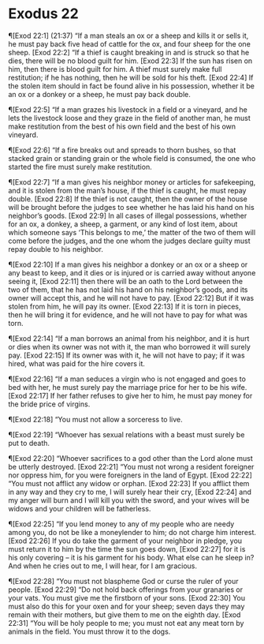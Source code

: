 # Exodus 22

¶[Exod 22:1] (21:37) “If a man steals an ox or a sheep and kills it or sells it, he must pay back five head of cattle for the ox, and four sheep for the one sheep.
[Exod 22:2] “If a thief is caught breaking in and is struck so that he dies, there will be no blood guilt for him.
[Exod 22:3] If the sun has risen on him, then there is blood guilt for him. A thief must surely make full restitution; if he has nothing, then he will be sold for his theft.
[Exod 22:4] If the stolen item should in fact be found alive in his possession, whether it be an ox or a donkey or a sheep, he must pay back double.

¶[Exod 22:5] “If a man grazes his livestock in a field or a vineyard, and he lets the livestock loose and they graze in the field of another man, he must make restitution from the best of his own field and the best of his own vineyard.

¶[Exod 22:6] “If a fire breaks out and spreads to thorn bushes, so that stacked grain or standing grain or the whole field is consumed, the one who started the fire must surely make restitution.

¶[Exod 22:7] “If a man gives his neighbor money or articles for safekeeping, and it is stolen from the man’s house, if the thief is caught, he must repay double.
[Exod 22:8] If the thief is not caught, then the owner of the house will be brought before the judges to see whether he has laid his hand on his neighbor’s goods.
[Exod 22:9] In all cases of illegal possessions, whether for an ox, a donkey, a sheep, a garment, or any kind of lost item, about which someone says ‘This belongs to me,’ the matter of the two of them will come before the judges, and the one whom the judges declare guilty must repay double to his neighbor.

¶[Exod 22:10] If a man gives his neighbor a donkey or an ox or a sheep or any beast to keep, and it dies or is injured or is carried away without anyone seeing it,
[Exod 22:11] then there will be an oath to the Lord between the two of them, that he has not laid his hand on his neighbor’s goods, and its owner will accept this, and he will not have to pay.
[Exod 22:12] But if it was stolen from him, he will pay its owner.
[Exod 22:13] If it is torn in pieces, then he will bring it for evidence, and he will not have to pay for what was torn.

¶[Exod 22:14] “If a man borrows an animal from his neighbor, and it is hurt or dies when its owner was not with it, the man who borrowed it will surely pay.
[Exod 22:15] If its owner was with it, he will not have to pay; if it was hired, what was paid for the hire covers it.

¶[Exod 22:16] “If a man seduces a virgin who is not engaged and goes to bed with her, he must surely pay the marriage price for her to be his wife.
[Exod 22:17] If her father refuses to give her to him, he must pay money for the bride price of virgins.

¶[Exod 22:18] “You must not allow a sorceress to live.

¶[Exod 22:19] “Whoever has sexual relations with a beast must surely be put to death.

¶[Exod 22:20] “Whoever sacrifices to a god other than the Lord alone must be utterly destroyed.
[Exod 22:21] “You must not wrong a resident foreigner nor oppress him, for you were foreigners in the land of Egypt.
[Exod 22:22] “You must not afflict any widow or orphan.
[Exod 22:23] If you afflict them in any way and they cry to me, I will surely hear their cry,
[Exod 22:24] and my anger will burn and I will kill you with the sword, and your wives will be widows and your children will be fatherless.

¶[Exod 22:25] “If you lend money to any of my people who are needy among you, do not be like a moneylender to him; do not charge him interest.
[Exod 22:26] If you do take the garment of your neighbor in pledge, you must return it to him by the time the sun goes down,
[Exod 22:27] for it is his only covering – it is his garment for his body. What else can he sleep in? And when he cries out to me, I will hear, for I am gracious.

¶[Exod 22:28] “You must not blaspheme God or curse the ruler of your people.
[Exod 22:29] “Do not hold back offerings from your granaries or your vats. You must give me the firstborn of your sons.
[Exod 22:30] You must also do this for your oxen and for your sheep; seven days they may remain with their mothers, but give them to me on the eighth day.
[Exod 22:31] “You will be holy people to me; you must not eat any meat torn by animals in the field. You must throw it to the dogs.
